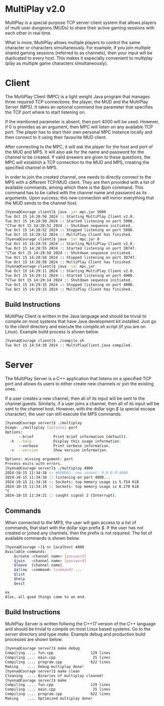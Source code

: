 # MultiPlay v2.0 ###############################################################

MultiPlay is a special purpose TCP server-client system that allows players of
multi user dungeons (MUDs) to share their active gaming sessions with each other
in real time.

What is more, MultiPlay allows multiple players to control the same character or
characters simultaneously. For example, if you join multiple shared gaming
sessions (referred to as channels), then your input will be duplicated to every
host. This makes it especially convenient to multiplay (play as multiple game
characters simultaneously).


# Client #######################################################################

The MultiPlay Client (MPC) is a light weight Java program that manages three
required TCP connections: the player, the MUD and the MultiPlay Server (MPS). It
takes an optional command line parameter that specifies the TCP port where to
start listening on.

If the mentioned parameter is absent, then port 4000 will be used. However, if
0 is provides as an argument, then MPC will listen on any available TCP port.
The player has to start their own personal MPC instance locally and then connect
to it using their favourite MUD client.

After connecting to the MPC, it will ask the player for the host and port of the
MUD and MPS. It will also ask for the name and password for the channel to be
created. If valid answers are given to these questions, the MPC will establish
a TCP connection to the MUD and MPS, creating the specified channel in MPS.

In order to join the created channel, one needs to directly connect to the MPS
with a different TCP/MUD client. They are then provided with a list of available
commands, among which there is the _$join_ command. This command has to be
called with the channel name and password as its arguments. Upon success, this
new connection will mirror everything that the MUD sends to the channel host.

```sh
[hyena@Courage client]$ java -jar mpc.jar 5000
Tue Oct 15 14:28:50 2024 :: Starting MultiPlay Client v2.0.
Tue Oct 15 14:28:50 2024 :: Started listening on port 5000.
^CTue Oct 15 14:28:52 2024 :: Shutdown sequence initiated.
Tue Oct 15 14:28:52 2024 :: Stopped listening on port 5000.
Tue Oct 15 14:28:52 2024 :: MultiPlay Client has finished.
[hyena@Courage client]$ java -jar mpc.jar 0
Tue Oct 15 14:28:55 2024 :: Starting MultiPlay Client v2.0.
Tue Oct 15 14:28:55 2024 :: Started listening on port 38747.
^CTue Oct 15 14:28:58 2024 :: Shutdown sequence initiated.
Tue Oct 15 14:28:58 2024 :: Stopped listening on port 38747.
Tue Oct 15 14:28:58 2024 :: MultiPlay Client has finished.
[hyena@Courage client]$ java -jar mpc.jar
Tue Oct 15 14:29:11 2024 :: Starting MultiPlay Client v2.0.
Tue Oct 15 14:29:11 2024 :: Started listening on port 4000.
^CTue Oct 15 14:29:14 2024 :: Shutdown sequence initiated.
Tue Oct 15 14:29:15 2024 :: Stopped listening on port 4000.
Tue Oct 15 14:29:15 2024 :: MultiPlay Client has finished.
```


## Build Instructions ##########################################################

MultiPlay Client is written in the Java language and should be trivial to
compile on most systems that have Java development kit installed. Just go to the
_client_ directory and execute the _compile.sh_ script (if you are on Linux).
Example build process is shown below.

```sh
[hyena@Courage client]$ ./compile.sh
Tue Oct 15 14:54:30 2024 :: MultiPlayClient.java compiled.
```


# Server #######################################################################

The MultiPlay Server is a C++ application that listens on a specified TCP port
and allows its users to either create new channels or join the existing ones.

If a user creates a new channel, then all of its input will be sent to the
channel guests. Similarly, if a user joins a channel, then all of its input will
be sent to the channel host. However, with the dollar sign _$_ (a special escape
character), the user can still execute the MPS commands.

```sh
[hyena@Courage server]$ ./multiplay
Usage: ./multiplay [options] port
Options:
      --brief         Print brief information (default).
  -h  --help          Display this usage information.
      --verbose       Print verbose information.
  -v  --version       Show version information.

Options: missing argument: port
Process exits with errors.
[hyena@Courage server]$ ./multiplay 4000
2024-10-15 11:34:18 :: #000002: new socket: 0.0.0.0:4000
2024-10-15 11:34:18 :: listening on port 4000...
2024-10-15 11:34:18 :: Sockets: top memory usage is 5.754 KiB
2024-10-15 11:34:19 :: Sockets: top memory usage is 6.270 KiB
^C
2024-10-15 11:34:21 :: caught signal 2 (Interrupt).
```


## Commands ####################################################################

When connected to the MPS, the user will gain access to a list of commands, that
start with the dollar sign prefix _$_. If the user has not created or joined any
channels, then the prefix is not required. The list of available commands is
shown below.

```sh
[hyena@Courage ~]$ nc localhost 4000
Available commands:
    $create <channel name> [password]
    $join   <channel name> [password]
    $leave  [channel name]
    $allow  <command> [command] ...
    $list
    $help
    $exit

ex
Alas, all good things come to an end.
```


## Build Instructions ##########################################################

MultiPlay Server is written follwing the C++17 version of the C++ language and
should be trivial to compile on most Linux based systems. Go to the _server_
directory and type _make_. Example debug and production build processes are
shown below.

```sh
[hyena@Courage server]$ make debug
Compiling .... fun.cpp             	   129 lines
Compiling .... main.cpp            	    25 lines
Compiling .... program.cpp         	   622 lines
Making    .... Debug multiplay done!
[hyena@Courage server]$ make clean
Cleaning  .... Binaries of multiplay cleaned!
[hyena@Courage server]$ make
Compiling .... fun.cpp             	   129 lines
Compiling .... main.cpp            	    25 lines
Compiling .... program.cpp         	   622 lines
Making    .... Optimized multiplay done!
```
